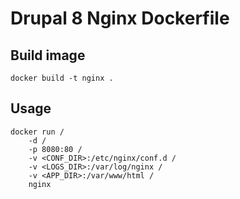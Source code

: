 # Drupal 8 Nginx Dockerfile

## Build image

    docker build -t nginx .

## Usage

    docker run /
        -d /
        -p 8080:80 /
        -v <CONF_DIR>:/etc/nginx/conf.d /
        -v <LOGS_DIR>:/var/log/nginx /
        -v <APP_DIR>:/var/www/html /
        nginx
